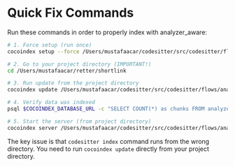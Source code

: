 # Quick Fix Commands

Run these commands in order to properly index with analyzer_aware:

```bash
# 1. Force setup (run once)
cocoindex setup --force /Users/mustafaacar/codesitter/src/codesitter/flows/analyzer_aware.py

# 2. Go to your project directory (IMPORTANT!)
cd /Users/mustafaacar/retter/shortlink

# 3. Run update from the project directory
cocoindex update /Users/mustafaacar/codesitter/src/codesitter/flows/analyzer_aware.py

# 4. Verify data was indexed
psql $COCOINDEX_DATABASE_URL -c "SELECT COUNT(*) as chunks FROM analyzerawarecodeindex__code_chunks_with_metadata;"

# 5. Start the server (from project directory)
cocoindex server /Users/mustafaacar/codesitter/src/codesitter/flows/analyzer_aware.py -ci --address 0.0.0.0:3000
```

The key issue is that `codesitter index` command runs from the wrong directory. You need to run `cocoindex update` directly from your project directory.
